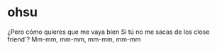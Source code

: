 # ohsu
¿Pero cómo quieres que me vaya bien
Si tú no me sacas de los close friend'?
Mm-mm, mm-mm, mm-mm, mm-mm
